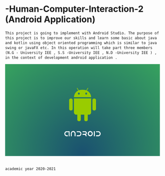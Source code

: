   # -Human-Computer-Interaction-2 (Android Application)
  
    This project is going to implement with Android Studio. The purpose of this project is to improve our skills and learn some basic about java and kotlin using object oriented programming which is similar to java swing or javaFX etc. In this operation will take part three members (N.G - University IEE , S.S -University IEE , N.D -University IEE ) , in the context of development android application .
    
  <img src="image/androidview.jpeg" width="100%" height="300" >


                                                                        
                                                                                                           academic year 2020-2021
